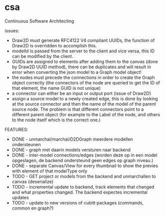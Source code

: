 # csa
Continuous Software Architecting

issues:
- Draw2D must generate RFC4122 V4 compliant UUIDs, the function of Draw2D is overridden to accomplish this.
- modelId is passed from the server to the client and vice versa, this ID can be modified by the client.
- GUIDs are assigned to elements after adding them to the canvas (done by Draw2D UUID method), there can be duplicates and will result in error when converting the json model to a Graph model object!
- the nodes must precede the connections in order to create the Graph object correctly (the connectors of the node are queried to get the ID of that element, the name GUID is not unique)
- a connector can either be an input or output port (issue of Draw2D)
- assign a source model to a newly created edge, this is done by looking at the source connector and then the name of the model of the parent source node. The problem is that different connectors point to a different parent object (for example to the Label of the node, and others to the node itself which is the correct one.)

FEATURES:
- DONE - unmarchal/marchal/D2DGraph meerdere modellen ondersteunen 
- DONE - graph met daarin models versturen naar backend
- DONE - inter-model connections/edges (worden deze op in een model opgeslagen, de backend ondersteund geen edges op graph niveau.)
- DONE - separate Canvas/View for every thumbnail to show the previes with element of that modelType only
- TODO - GET project or models from the backend and unmarchallen to canvas (deserialize)
- TODO - incremental update to backend, track elements that changed and what properties changed. The backend expectes incremental updates
- TODO - update to new versions of cubitt packages (commands, common en graph?)
